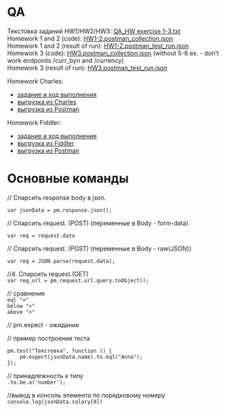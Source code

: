 # QA   
Текстовка заданий HW1/HW2/HW3: [QA_HW exercise 1-3.txt](https://github.com/ItGroupAlex/Postman/blob/main/HW_QA/HW_1-3_exercise.txt "link")   
Homework 1 and 2 (code): [HW1-2.postman_collection.json](https://github.com/ItGroupAlex/Postman/blob/main/HW_QA/HW1-2.postman_collection.json "link")  
Homework 1 and 2 (result of run): [HW1-2.postman_test_run.json](https://github.com/ItGroupAlex/Postman/blob/main/HW_QA/HW1-2.postman_test_run.json "link")   
Homework 3 (code): [HW3.postman_collection.json](https://github.com/ItGroupAlex/Postman/blob/main/HW_QA/HW3.postman_collection.json "link")  (without 5-6 ex. - don't work endpoints /curr_byn and /currency)  
Homework 3 (result of run): [HW3.postman_test_run.json](https://github.com/ItGroupAlex/Postman/blob/main/HW_QA/HW3.postman_test_run.json "link")   


Homework Charles:   
* [задание и ход выполнения](https://github.com/ItGroupAlex/Postman/blob/main/Charles/Charles_QA_HW.md "link")     
* [выгрузка из Charles](https://github.com/ItGroupAlex/Postman/blob/main/Charles/Charles_HW_export.chls "link")
* [выгрузка из Postman](https://github.com/ItGroupAlex/Postman/blob/main/Charles/Charles.postman_collection.json "link")   

Homework Fiddler:   
* [задание и ход выполнения](https://github.com/ItGroupAlex/Postman/blob/main/Fiddler/Fiddler_QA_HW.md "link")     
* [выгрузка из Fiddler](https://github.com/ItGroupAlex/Postman/blob/main/Fiddler/Rules_HW_fiddler.farx "link")
* [выгрузка из Postman](https://github.com/ItGroupAlex/Postman/blob/main/Fiddler/Fiddler.postman_collection.json "link")    


# Основные команды
// Спарсить response body в json.

`var jsonData = pm.response.json();`


// Спарсить request. (POST) (переменные в Body - form-data)

`var req = request.data`


// Спарсить request. (POST) (переменные в Body - raw(JSON))

`var req = JSON.parse(request.data);`

//4. Спарсить request.(GET)  
`var req_url = pm.request.url.query.toObject();`

// сравнение  
`eql "="`  
`below "<"`  
`above "<"`  


// pm.expect - ожидание

// пример построения теста

```
pm.test("Текстовка", function () {
    pm.expect(jsonData.name).to.eql("Anna");
});
```

// принадлежность к типу  
`.to.be.a('number');`

//вывод в консоль элемента по порядковому номеру  
`console.log(jsonData.salary[0])`
